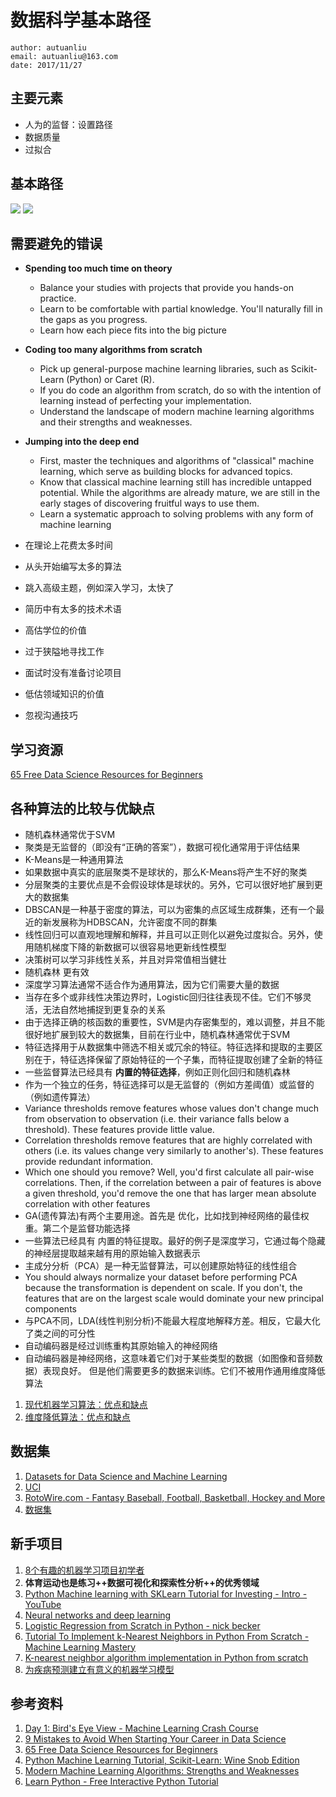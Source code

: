# 数据科学基本路径

```
author: autuanliu
email: autuanliu@163.com
date: 2017/11/27
```

## 主要元素

* 人为的监督：设置路径
* 数据质量
* 过拟合

## 基本路径

![](http://ozesj315m.bkt.clouddn.com/notesImgs/blueprint.png)
![](http://ozesj315m.bkt.clouddn.com/notesImgs/blueprint1.png)

## 需要避免的错误

* **Spending too much time on theory**
    * Balance your studies with projects that provide you hands-on practice.
    * Learn to be comfortable with partial knowledge. You'll naturally fill in the gaps as you progress.
    * Learn how each piece fits into the big picture 
* **Coding too many algorithms from scratch**
    * Pick up general-purpose machine learning libraries, such as Scikit-Learn (Python) or Caret (R).
    * If you do code an algorithm from scratch, do so with the intention of learning instead of perfecting your implementation.
    * Understand the landscape of modern machine learning algorithms and their strengths and weaknesses. 
* **Jumping into the deep end**
    * First, master the techniques and algorithms of "classical" machine learning, which serve as building blocks for advanced topics.
    * Know that classical machine learning still has incredible untapped potential. While the algorithms are already mature, we are still in the early stages of discovering fruitful ways to use them.
    * Learn a systematic approach to solving problems with any form of machine learning

* 在理论上花费太多时间
* 从头开始编写太多的算法
* 跳入高级主题，例如深入学习，太快了
* 简历中有太多的技术术语
* 高估学位的价值
* 过于狭隘地寻找工作
* 面试时没有准备讨论项目
* 低估领域知识的价值
* 忽视沟通技巧

## 学习资源

[65 Free Data Science Resources for Beginners](https://elitedatascience.com/data-science-resources)

## 各种算法的比较与优缺点

* 随机森林通常优于SVM
* 聚类是无监督的（即没有“正确的答案”），数据可视化通常用于评估结果
* K-Means是一种通用算法
* 如果数据中真实的底层聚类不是球状的，那么K-Means将产生不好的聚类
* 分层聚类的主要优点是不会假设球体是球状的。另外，它可以很好地扩展到更大的数据集
* DBSCAN是一种基于密度的算法，可以为密集的点区域生成群集，还有一个最近的新发展称为HDBSCAN，允许密度不同的群集
* 线性回归可以直观地理解和解释，并且可以正则化以避免过度拟合。另外，使用随机梯度下降的新数据可以很容易地更新线性模型
* 决策树可以学习非线性关系，并且对异常值相当健壮
* 随机森林 更有效
* 深度学习算法通常不适合作为通用算法，因为它们需要大量的数据
* 当存在多个或非线性决策边界时，Logistic回归往往表现不佳。它们不够灵活，无法自然地捕捉到更复杂的关系
* 由于选择正确的核函数的重要性，SVM是内存密集型的，难以调整，并且不能很好地扩展到较大的数据集，目前在行业中，随机森林通常优于SVM
* 特征选择用于从数据集中筛选不相关或冗余的特征。特征选择和提取的主要区别在于，特征选择保留了原始特征的一个子集，而特征提取创建了全新的特征
* 一些监督算法已经具有  **内置的特征选择**，例如正则化回归和随机森林
* 作为一个独立的任务，特征选择可以是无监督的（例如方差阈值）或监督的（例如遗传算法）
* Variance thresholds remove features whose values don't change much from observation to observation (i.e. their variance falls below a threshold). These features provide little value.
* Correlation thresholds remove features that are highly correlated with others (i.e. its values change very similarly to another's). These features provide redundant information.
* Which one should you remove? Well, you'd first calculate all pair-wise correlations. Then, if the correlation between a pair of features is above a given threshold, you'd remove the one that has larger mean absolute correlation with other features
* GA(遗传算法)有两个主要用途。首先是 优化，比如找到神经网络的最佳权重。第二个是监督功能选择
* 一些算法已经具有  内置的特征提取。最好的例子是深度学习，它通过每个隐藏的神经层提取越来越有用的原始输入数据表示
* 主成分分析（PCA）是一种无监督算法，可以创建原始特征的线性组合
* You should always normalize your dataset before performing PCA because the transformation is dependent on scale. If you don't, the features that are on the largest scale would dominate your new principal components
* 与PCA不同，LDA(线性判别分析)不能最大程度地解释方差。相反，它最大化了类之间的可分性
* 自动编码器是经过训练重构其原始输入的神经网络
* 自动编码器是神经网络，这意味着它们对于某些类型的数据（如图像和音频数据）表现良好。
但是他们需要更多的数据来训练。它们不被用作通用维度降低算法

1. [现代机器学习算法：优点和缺点](https://elitedatascience.com/machine-learning-algorithms)
2. [维度降低算法：优点和缺点](https://elitedatascience.com/dimensionality-reduction-algorithms)

## 数据集

1. [Datasets for Data Science and Machine Learning](https://elitedatascience.com/datasets)
2. [UCI](http://archive.ics.uci.edu/ml/)
3. [RotoWire.com - Fantasy Baseball, Football, Basketball, Hockey and More](https://www.rotowire.com/)
5. [数据集](https://www.quandl.com/open-data)

## 新手项目

1. [8个有趣的机器学习项目初学者](https://elitedatascience.com/machine-learning-projects-for-beginners)
2. **体育运动也是练习++数据可视化和探索性分析++的优秀领域**
3. [Python Machine learning with SKLearn Tutorial for Investing - Intro - YouTube](https://www.youtube.com/watch?v=URTZ2jKCgBc&list=PLQVvvaa0QuDd0flgGphKCej-9jp-QdzZ3&index=1)
4. [Neural networks and deep learning](http://neuralnetworksanddeeplearning.com/)
5. [Logistic Regression from Scratch in Python - nick becker](https://beckernick.github.io/logistic-regression-from-scratch/)
6. [Tutorial To Implement k-Nearest Neighbors in Python From Scratch - Machine Learning Mastery](https://machinelearningmastery.com/tutorial-to-implement-k-nearest-neighbors-in-python-from-scratch/)
7. [K-nearest neighbor algorithm implementation in Python from scratch](http://dataaspirant.com/2016/12/27/k-nearest-neighbor-algorithm-implementaion-python-scratch/)
8. [为疾病预测建立有意义的机器学习模型](https://shiring.github.io/machine_learning/2017/03/31/webinar_code)

## 参考资料
1. [Day 1: Bird's Eye View - Machine Learning Crash Course](https://elitedatascience.com/birds-eye-view)
2. [9 Mistakes to Avoid When Starting Your Career in Data Science](https://elitedatascience.com/beginner-mistakes)
3. [65 Free Data Science Resources for Beginners](https://elitedatascience.com/data-science-resources)
4. [Python Machine Learning Tutorial, Scikit-Learn: Wine Snob Edition](https://elitedatascience.com/python-machine-learning-tutorial-scikit-learn)
5. [Modern Machine Learning Algorithms: Strengths and Weaknesses](https://elitedatascience.com/machine-learning-algorithms)
6. [Learn Python - Free Interactive Python Tutorial](https://www.learnpython.org/)

